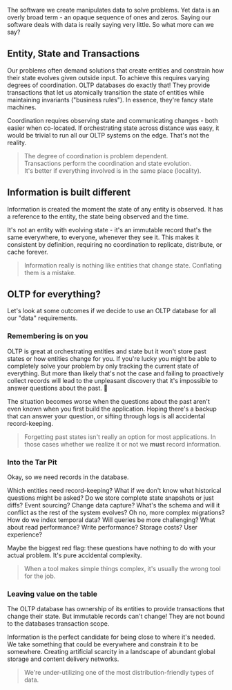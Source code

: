 The software we create manipulates data to solve problems. Yet data is an overly
broad term - an opaque sequence of ones and zeros. Saying our software deals
with data is really saying very little. So what more can we say?

## Entity, State and Transactions

Our problems often demand solutions that create entities and constrain how their
state evolves given outside input. To achieve this requires varying degrees of
coordination. OLTP databases do exactly that! They provide transactions that let
us atomically transition the state of entities while maintaining invariants
("business rules"). In essence, they're fancy state machines.

Coordination requires observing state and communicating changes - both easier
when co-located. If orchestrating state across distance was easy, it would be
trivial to run all our OLTP systems on the edge. That's not the reality.

> The degree of coordination is problem dependent. <br> Transactions perform the
> coordination and state evolution. <br> It's better if everything involved is
> in the same place (locality).

## Information is built different

Information is created the moment the state of any entity is observed. It has a
reference to the entity, the state being observed and the time.

It's not an entity with evolving state - it's an immutable record that's the
same everywhere, to everyone, whenever they see it. This makes it consistent by
definition, requiring no coordination to replicate, distribute, or cache
forever.

> Information really is nothing like entities that change state. Conflating them
> is a mistake.

## OLTP for everything?

Let's look at some outcomes if we decide to use an OLTP database for all our
"data" requirements.

### Remembering is on you

OLTP is great at orchestrating entities and state but it won't store past states
or how entities change for you. If you're lucky you might be able to completely
solve your problem by only tracking the current state of everything. But more
than likely that's not the case and failing to proactively collect records will
lead to the unpleasant discovery that it's impossible to answer questions about
the past. 😬

The situation becomes worse when the questions about the past aren't even known
when you first build the application. Hoping there's a backup that can answer
your question, or sifting through logs is all accidental record-keeping.

> Forgetting past states isn't really an option for most applications. In those
> cases whether we realize it or not we **must** record information.

### Into the Tar Pit

Okay, so we need records in the database.

Which entities need record-keeping? What if we don't know what historical
questions might be asked? Do we store complete state snapshots or just diffs?
Event sourcing? Change data capture? What's the schema and will it conflict as
the rest of the system evolves? Oh no, more complex migrations? How do we index
temporal data? Will queries be more challenging? What about read performance?
Write performance? Storage costs? User experience?

Maybe the biggest red flag: these questions have nothing to do with your actual
problem. It's pure accidental complexity.

> When a tool makes simple things complex, it's usually the wrong tool for the
> job.

### Leaving value on the table

The OLTP database has ownership of its entities to provide transactions that
change their state. But immutable records can't change! They are not bound to
the databases transaction scope.

Information is the perfect candidate for being close to where it's needed. We
take something that could be everywhere and constrain it to be somewhere.
Creating artificial scarcity in a landscape of abundant global storage and
content delivery networks.

> We're under-utilizing one of the most distribution-friendly types of data.
